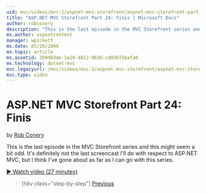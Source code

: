 ```yaml
---
uid: mvc/videos/mvc-1/aspnet-mvc-storefront/aspnet-mvc-storefront-part-24-finis
title: "ASP.NET MVC Storefront Part 24: Finis | Microsoft Docs"
author: robconery
description: "This is the last episode in the MVC Storefront series and this might seem a bit odd. It's definitely not the last screencast I'll do with respect to ASP.NET..."
ms.author: aspnetcontent
manager: wpickett
ms.date: 05/28/2009
ms.topic: article
ms.assetid: 160d6dde-1a19-4822-963b-cd936fb8afa0
ms.technology: dotnet-mvc
msc.legacyurl: /mvc/videos/mvc-1/aspnet-mvc-storefront/aspnet-mvc-storefront-part-24-finis
msc.type: video
---
```

ASP.NET MVC Storefront Part 24: Finis
====================
by [Rob Conery](https://github.com/robconery)

This is the last episode in the MVC Storefront series and this might seem a bit odd. It's definitely not the last screencast I'll do with respect to ASP.NET MVC, but I think I've gone about as far as I can go with this series.

[&#9654; Watch video (27 minutes)](https://channel9.msdn.com/Blogs/ASP-NET-Site-Videos/aspnet-mvc-storefront-part-24-finis)

> [!div class="step-by-step"]
> [Previous](aspnet-mvc-storefront-part-23-getting-started-with-domain-driven-design.md)
